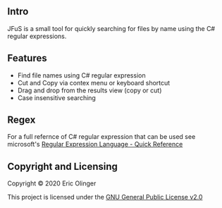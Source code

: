 ## Intro

JFuS is a small tool for quickly searching for files by name using the C# regular expressions.

## Features

- Find file names using C# regular expression
- Cut and Copy via contex menu or keyboard shortcut
- Drag and drop from the results view (copy or cut)
- Case insensitive searching

## Regex

For a full refernce of C# regular expression that can be used see microsoft's [Regular Expression Language - Quick Reference](https://docs.microsoft.com/en-us/dotnet/standard/base-types/regular-expression-language-quick-reference)

## Copyright and Licensing

Copyright © 2020 Eric Olinger

This project is licensed under the [GNU General Public License v2.0](https://github.com/EvvL/JFuS/blob/master/LICENSE.MD)
